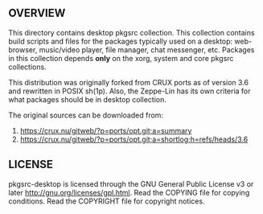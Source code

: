 OVERVIEW
--------
This directory contains desktop pkgsrc collection.  This collection
contains build scripts and files for the packages typically used on a
desktop: web-browser, music/video player, file manager, chat
messenger, etc. Packages in this collection depends
**only** on the xorg, system and core pkgsrc collections.

This distribution was originally forked from CRUX ports as of version
3.6 and rewritten in POSIX sh(1p).  Also, the Zeppe-Lin has its own
criteria for what packages should be in desktop collection.

The original sources can be downloaded from:
1. https://crux.nu/gitweb/?p=ports/opt.git;a=summary
2. https://crux.nu/gitweb/?p=ports/opt.git;a=shortlog;h=refs/heads/3.6


LICENSE
-------
pkgsrc-desktop is licensed through the GNU General Public License v3
or later <http://gnu.org/licenses/gpl.html>.
Read the COPYING file for copying conditions.
Read the COPYRIGHT file for copyright notices.
